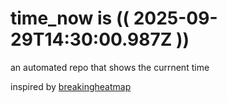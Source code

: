 # time_now is (( 2025-09-29T14:30:00.987Z ))

an automated repo that shows the currnent time

inspired by [breakingheatmap](https://github.com/breakingheatmap/breakingheatmap)